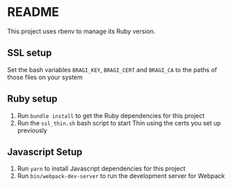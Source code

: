 # README

This project uses rbenv to manage its Ruby version.

## SSL setup

Set the bash variables `BRAGI_KEY`, `BRAGI_CERT` and `BRAGI_CA` to the paths of those files on your system

## Ruby setup

1. Run `bundle install` to get the Ruby dependencies for this project
2. Run the `ssl_thin.sh` bash script to start Thin using the certs you set up previously

## Javascript Setup

1. Run `yarn` to install Javascript dependencies for this project
2. Run `bin/webpack-dev-server` to run the development server for Webpack